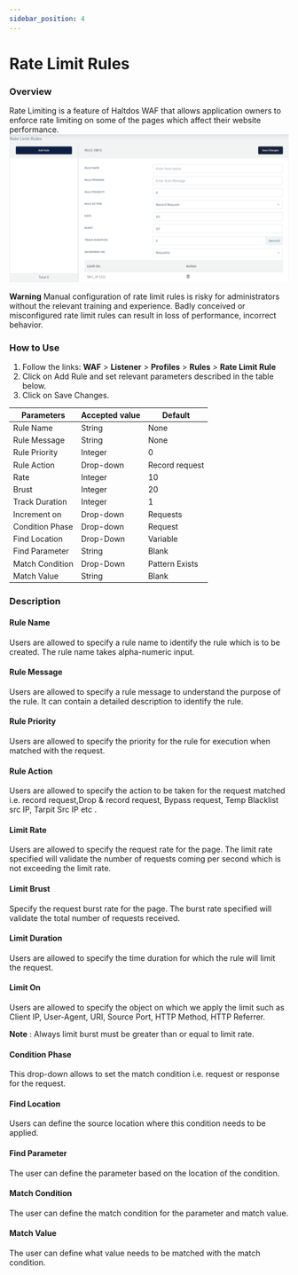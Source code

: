 ```yaml
---
sidebar_position: 4
---
```

# Rate Limit Rules
### Overview
Rate Limiting is a feature of Haltdos WAF that allows application owners to enforce rate limiting on some of the pages which affect their website performance.
![Rate limit](/img/waf/rate_limit.png)

**Warning** Manual configuration of rate limit rules is risky for administrators without the relevant training and experience. Badly conceived or misconfigured rate limit rules can result in loss of performance, incorrect behavior.

### How to Use

1. Follow the links: **WAF** > **Listener** >  **Profiles** > **Rules** > **Rate Limit Rule**
2. Click on Add Rule and set relevant parameters described in the table below.
3. Click on Save Changes.

| Parameters      | Accepted value |  Default       |
|-----------------|----------------|----------------|
| Rule Name       | String         | None           |
| Rule Message    | String         | None           |
| Rule Priority   | Integer        | 0              |
| Rule Action     | Drop-down      | Record request |
| Rate            | Integer        | 10             |
| Brust           | Integer        | 20             |
| Track Duration  | Integer        | 1              |
| Increment on    | Drop-down      | Requests       |
| Condition Phase | Drop-down      | Request        |
| Find Location   | Drop-Down      | Variable       |
| Find Parameter  | String         | Blank          |
| Match Condition | Drop-Down      | Pattern Exists |
| Match Value     | String         | Blank          |

### Description

#### Rule Name
Users are allowed to specify a rule name to identify the rule which is to be created. The rule name takes alpha-numeric input.

#### Rule Message
Users are allowed to specify a rule message to understand the purpose of the rule. It can contain a detailed description to identify the rule.

#### Rule Priority
Users are allowed to specify the priority for the rule for execution when matched with the request.

#### Rule Action
Users are allowed to specify the action to be taken for the request matched i.e. record request,Drop & record request, Bypass request, Temp Blacklist src IP, Tarpit Src IP etc .

#### Limit Rate
Users are allowed to specify the request rate for the page. The limit rate specified will validate the number of requests coming per second which is not exceeding the limit rate.

#### Limit Brust
Specify the request burst rate for the page. The burst rate specified will validate the total number of requests received. 

#### Limit Duration
Users are allowed to specify the time duration for which the rule will limit the request.

#### Limit On
Users are allowed to specify the object on which we apply the limit such as Client IP, User-Agent, URI, Source Port, HTTP Method, HTTP Referrer.

**Note** : Always limit burst must be greater than or equal to limit rate.

#### Condition Phase
This drop-down allows to set the match condition i.e. request or response for the request.

#### Find Location
Users can define the source location where this condition needs to be applied.

#### Find Parameter
The user can define the parameter based on the location of the condition.

#### Match Condition
The user can define the match condition for the parameter and match value.

#### Match Value
The user can define what value needs to be matched with the match condition.





